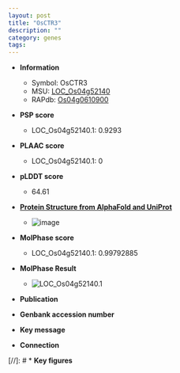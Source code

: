 ```yaml
---
layout: post
title: "OsCTR3"
description: ""
category: genes
tags: 
---
```


* **Information**  
    + Symbol: OsCTR3  
    + MSU: [LOC_Os04g52140](http://rice.plantbiology.msu.edu/cgi-bin/ORF_infopage.cgi?orf=LOC_Os04g52140)  
    + RAPdb: [Os04g0610900](http://rapdb.dna.affrc.go.jp/viewer/gbrowse_details/irgsp1?name=Os04g0610900)  

* **PSP score**  
    + LOC_Os04g52140.1: 0.9293 

* **PLAAC score**  
    + LOC_Os04g52140.1: 0 

* **pLDDT score**
    + 64.61

* **[Protein Structure from AlphaFold and UniProt](https://www.uniprot.org/uniprotkb/Q7XPL1/entry#structure)**
    + ![image](https://ricepsp.github.io/images/Q7/AF-Q7XPL1-F1.png)

* **MolPhase score**
    + LOC_Os04g52140.1: 0.99792885

* **MolPhase Result**
    + ![LOC_Os04g52140.1](https://304243504.github.io/Pictures/LOC_Os04g/LOC_Os04g52140.1.png)

* **Publication**  

* **Genbank accession number**  

* **Key message**  

* **Connection**  

[//]: # * **Key figures**  


